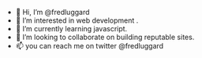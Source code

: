 - 👋 Hi, I’m @fredluggard
- 👀 I’m interested in web development .
- 🌱 I’m currently learning javascript.
- 💞️ I’m looking to collaborate on building reputable sites.
- 📫 you can reach me on twitter @fredluggard

<!---
fredluggard/fredluggard is a ✨ special ✨ repository because its `README.md` (this file) appears on your GitHub profile.
You can click the Preview link to take a look at your changes.
--->
